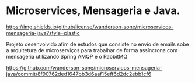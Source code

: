 # Microservices, Mensageria e Java.

https://img.shields.io/github/license/wanderson-sone/microservicos-mensageria-java?style=plastic

Projeto desenvolvido afim de estudos que consiste no envio de emails sobe a arquitetura de microserviços para trabalhar de forma assíncrona com mensageria utilizando Spring AMQP e o RabbitMQ


https://github.com/wanderson-sone/microservicos-mensageria-java/commit/8f90762ded1647bb3d6aaf15eff6d2dc2ebb1cf6
